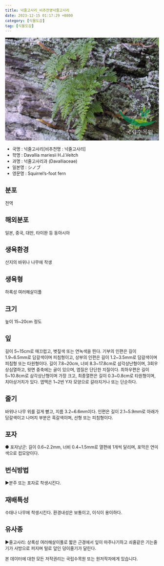 ```yaml
---
title: 넉줄고사리_비추천명넉줄고사리
date: 2023-12-15 01:17:29 +0800
category: [식물도감]
tag: [식물도감]
---
```




![넉줄고사리[비추천명 : 넉줄고사리]](/assets/img/fileUpload/plants/basic/Davalliaceae/Davallia/3258/1_th2.JPG)
- 국명 : 넉줄고사리[비추천명 : 넉줄고사리]
- 학명 : Davallia mariesii H.J.Veitch
- 과명 : 넉줄고사리과 (Davalliaceae)
- 일본명 : シノブ
- 영문명 : Squirrel’s-foot fern


## 분포
전역
## 해외분포
일본, 중국, 대만, 타이완 등 동아시아
## 생육환경
산지의 바위나 나무에 착생
## 생육형
하록성 여러해살이풀
## 크기
높이 15~20cm 정도
## 잎
길이 5~15cm로 매끄럽고, 볏짚색 또는 연녹색을 띈다. 기부의 인편은 길이 1.9~6.5mm로 담갈색이며 피침형이고, 상부의 인편은 길이 1.2~3.5mm로 담갈색이며 피침형 또는 타원형이다. 길이 7.8~20cm, 너비 8.3~17.8cm로 삼각상난형이며, 3회우상심열하고, 윗면 중축에는 골이 있으며, 엽질은 단단한 지질이다. 최하우편은 길이 5~10.8cm로 삼각상난형이며 가장 크고, 최종열편은 길이 0.3~0.8cm로 타원형이며, 치아상거치가 있다. 엽맥은 1~2번 Y자 모양으로 갈라지거나 또는 단순하다.
## 줄기
바위나 나무 위를 길게 뻗고, 지름 3.2~6.6mm이다. 인편은 길이 2.1~5.9mm로 아래가 담갈색이고 나머지 부분은 흑갈색이며, 선형 또는 피침형이다.
## 포자
● 포자낭군: 길이 0.6~2.2mm, 너비 0.4~1.5mm로 열편에 1개씩 달리며, 포막은 연미색으로 컵모양이다.
## 번식방법
▶분주 또는 포자로 착생시킨다.
## 재배특성
수태나 나무에 착생시킨다. 환경내성은 보통이고, 이식이 용이하다.
## 유사종
▶줄고사리: 상록성 여러해살이풀로 짧은 근경에서 잎이 마주나기하고 쇠줄같은 기는줄기가 사방으로 퍼지며 털로 덮인 덩이줄기가 달린다.






본 데이터에 대한 모든 저작권리는 국립수목원 또는 원저작자에게 있습니다.
